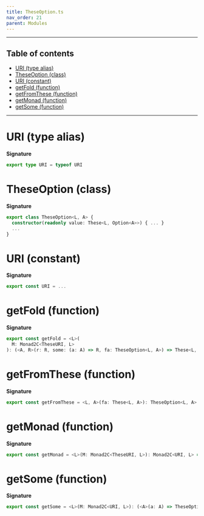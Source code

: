 ```yaml
---
title: TheseOption.ts
nav_order: 21
parent: Modules
---
```


---

<h2 class="text-delta">Table of contents</h2>

- [URI (type alias)](#uri-type-alias)
- [TheseOption (class)](#theseoption-class)
- [URI (constant)](#uri-constant)
- [getFold (function)](#getfold-function)
- [getFromThese (function)](#getfromthese-function)
- [getMonad (function)](#getmonad-function)
- [getSome (function)](#getsome-function)

---

# URI (type alias)

**Signature**

```ts
export type URI = typeof URI
```

# TheseOption (class)

**Signature**

```ts
export class TheseOption<L, A> {
  constructor(readonly value: These<L, Option<A>>) { ... }
  ...
}
```

# URI (constant)

**Signature**

```ts
export const URI = ...
```

# getFold (function)

**Signature**

```ts
export const getFold = <L>(
  M: Monad2C<TheseURI, L>
): (<A, R>(r: R, some: (a: A) => R, fa: TheseOption<L, A>) => These<L, R>) => ...
```

# getFromThese (function)

**Signature**

```ts
export const getFromThese = <L, A>(fa: These<L, A>): TheseOption<L, A> => ...
```

# getMonad (function)

**Signature**

```ts
export const getMonad = <L>(M: Monad2C<TheseURI, L>): Monad2C<URI, L> => ...
```

# getSome (function)

**Signature**

```ts
export const getSome = <L>(M: Monad2C<URI, L>): (<A>(a: A) => TheseOption<L, A>) => ...
```
